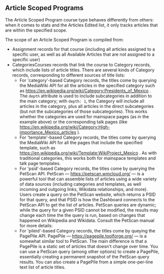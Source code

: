 ## Article Scoped Programs

The Article Scoped Program course type behaves differently from others: when it comes to stats and the Articles Edited list, it only tracks articles that are within the specified scope.

The scope of an Article Scoped Program is compiled from:

* Assignment records for that course (including all articles assigned to a specific user, as well as all Available Articles that are not assigned to a specific user)
* CategoriesCourses records that link the course to Category records, which include lists of article titles. There are several kinds of Category records, corresponding to different sources of title lists:
  * For 'category'-based Category records, the titles come by querying the MediaWiki API for all the articles in the specified category such as https://en.wikipedia.org/wiki/Category:Presidents_of_Mexico . The `depth` attribute is used to include subcategories in addition to the main category; with `depth: 1`, the Category will include all articles in the category, plus all articles in the direct subcategories (but not the subcategories of those subcategories). This works whether the categories are used for mainspace pages (as in the example above) or the corresponding talk pages (like https://en.wikipedia.org/wiki/Category:High-importance_Mexico_articles ).
  * For 'template'-based Category records, the titles come by querying the MediaWiki API for all the pages that include the specified template, such as https://en.wikipedia.org/wiki/Template:WikiProject_Mexico . As with traditional categories, this works both for mainspace templates and talk page templates.
  * For 'psid'-based Category records, the titles come by querying the PetScan API. PetScan — https://petscan.wmcloud.org/ — is a powerful tool that can assemble lists of articles using a wide variety of data sources (including categories and templates, as well incoming and outgoing links, Wikidata relationships, and more). Users create a query on the PetScan website, which returns a PSID for that query, and that PSID is how the Dashboard connects to the PetScan API to get the list of articles. PetScan queries are dynamic; while the query for a given PSID cannot be modified, the results may change each time the the query is run, based on changes that happened on Wikipedia and Wikidata. Consult the PetScan manual for more details:
  * For 'pileid'-based Category records, the titles come by queying the PagePile API. PagePile — https://pagepile.toolforge.org/ — is a somewhat similar tool to PetScan. The main difference is that a PagePile is a static set of articles that doesn't change over time. You can use a PetScan query (among other options) to create a PagePile, essentially creating a permanent snapshot of the PetScan query results. You can also create a PagePile from a simple one-per-line text list of article titles.